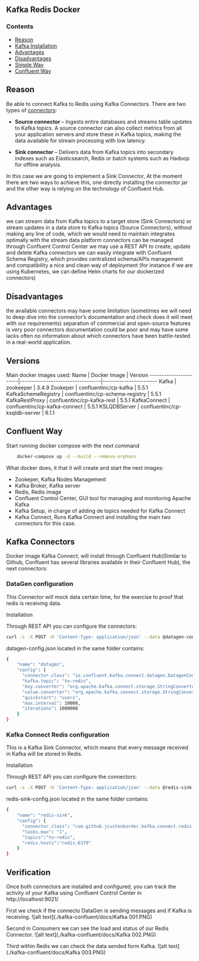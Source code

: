 ## Kafka Redis Docker
### Contents
- [Reason](#reason)
- [Kafka Installation](#kafka-installation)
- [Advantages](#advantages)
- [Disadvantages](#disadvantages)
- [Simple Way](#simple-instalation)
- [Confluent Way](#confluent-installation)


## Reason
Be able to connect Kafka to Redis using Kafka Connectors. There are two types of [connectors](https://docs.confluent.io/platform/current/connect/index.html#how-kafka-connect-works):

- **Source connector** – Ingests entire databases and streams table updates to Kafka topics. A source connector can also collect metrics from all your application servers and store these in Kafka topics, making the data available for stream processing with low latency.

- **Sink connector** – Delivers data from Kafka topics into secondary indexes such as Elasticsearch, Redis or batch systems such as Hadoop for offline analysis.

In this case we are going to implement a Sink Connector, At the moment there are two ways to achieve this, one directly installing the connector jar and the other way is relying on the technology of Confluent Hub.

## Advantages
we can stream data from Kafka topics to a target store (Sink Connectors) or stream updates in a data store to Kafka topics (Source Connectors), without making any line of code, which we would need to maintain
integrates optimally with the stream data platform
connectors can be managed through Confluent Control Center
we may use a REST API to create, update and delete Kafka connectors
we can easily integrate with Confluent Schema Registry, which provides centralized schema/APIs management and compatibility
a nice and clean way of deployment (for instance if we are using Kubernetes, we can define Helm charts for our dockerized connectors)
## Disadvantages 
the available connectors may have some limitation (sometimes we will need to deep dive into the connector’s documentation and check does it will meet with our requirements)
separation of commercial and open-source features is very poor
connectors documentation could be poor and may have some lacks
often no information about which connectors have been battle-tested in a real-world application.

## Versions

Main docker images used:
Name                   | Docker Image                     | Version 
-----------------------|----------------------------------|-----------------------
Kafka                  | zookeeper                        | 3.4.9
Zookeper               | confluentinc/cp-kafka            | 5.5.1
KafkaSchemeRegistry    | confluentinc/cp-schema-registry  | 5.5.1
KafkaRestProxy         | confluentinc/cp-kafka-rest       | 5.5.1
KafkaConnect           | confluentinc/cp-kafka-connect    | 5.5.1
KSLQDBServer           | confluentinc/cp-ksqldb-server    | 6.1.1


## Confluent Way

Start running docker compose with the next command

```bash
    docker-compose up -d --build --remove-orphans
```

What docker does, it that it will create and start the next images:

- Zookeper, Kafka Nodes Management
- Kafka Broker, Kafka server
- Redis, Redis image
- Confluent Control Center, GUI tool for managing and monitoring Apache Kafka
- Kafka Setup, in charge of adding de topics needed for Kafka Connect
- Kafka Connect, Runs Kafka Connect and installing the main two connectors for this case.

## Kafka Connectors 
Docker image Kafka Connect, will install through Confluent Hub(Similar to Github, Confluent has several libraries available in their Confluent Hub), the next connectors:

### DataGen configuration
This Connector will mock data certain time, for the exercise to proof that redis is receiving data.

Installation

Through REST API you can configure the connectors:
```bash
curl -s -X POST -H 'Content-Type: application/json' --data @datagen-config.json http://localhost:8088/connectors
```
datagen-config.json located in the same folder contains:
```bash
{
    "name": "datagen",
    "config": {
      "connector.class": "io.confluent.kafka.connect.datagen.DatagenConnector",
      "kafka.topic": "to-redis",
      "key.converter": "org.apache.kafka.connect.storage.StringConverter",
      "value.converter": "org.apache.kafka.connect.storage.StringConverter",
      "quickstart": "users",
      "max.interval": 10000,
      "iterations": 1000000
    }
}
```

### Kafka Connect Redis configuration
This is a Kafka Sink Connector, which means that every  message received in Kafka will be stored in Redis.


Installation

Through REST API you can configure the connectors:
```bash
curl -s -X POST -H 'Content-Type: application/json' --data @redis-sink-config.json http://localhost:8088/connectors
```
redis-sink-config.json located in the same folder contains:
```bash
{
    "name": "redis-sink",
    "config": {
      "connector.class": "com.github.jcustenborder.kafka.connect.redis.RedisSinkConnector",
      "tasks.max": "1",
      "topics":"to-redis",
      "redis.hosts":"redis:6379"
    }
}
```


## Verification
Once both connectors are installed and configured, you can track the activity of your Kafka using Confluent Control Center in http://localhost:9021/


First we check if the connecto DataGen is sending messages and if Kafka is receiving.
![alt text](./kafka-confluent/docs/Kafka 001.PNG)

Second in Consumers we can see the load and status of our Redis Connector.
![alt text](./kafka-confluent/docs/Kafka 002.PNG)

Third within Redis we can check the data sended form Kafka.
![alt text](./kafka-confluent/docs/Kafka 003.PNG)


